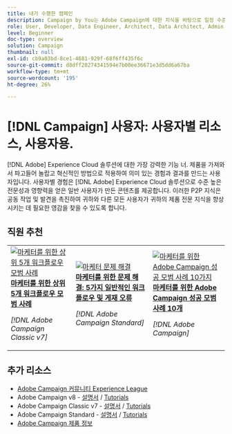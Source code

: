 ```yaml
---
title: 내가 수행한 캠페인
description: Campaign by You는 Adobe Campaign에 대한 지식을 바탕으로 일정 수준의 전문 지식과 영향력을 확보한 일반 사용자가 만든 사용자 생성 콘텐츠를 제공합니다.
role: User, Developer, Data Engineer, Architect, Data Architect, Admin, Leader
level: Beginner
doc-type: overview
solution: Campaign
thumbnail: null
exl-id: cb9a03bd-8ce1-4681-929f-68f6ff435f6c
source-git-commit: d8dff20274341594e7b00ee36671e3d5dd6a67ba
workflow-type: tm+mt
source-wordcount: '195'
ht-degree: 26%

---
```


# [!DNL Campaign] 사용자: 사용자별 리소스, 사용자용.

[!DNL Adobe] Experience Cloud 솔루션에 대한 가장 강력한 기능 너. 제품을 가져와서 파고들어 놀랍고 혁신적인 방법으로 적용하여 의미 있는 경험과 결과를 만드는 사용자입니다. 사용자별 경험은 [!DNL Adobe] Experience Cloud 솔루션으로 수준 높은 전문성과 영향력을 얻은 일반 사용자가 만든 콘텐츠를 제공합니다. 이러한 P2P 지식은 공동 작업 및 발견을 촉진하여 귀하와 다른 모든 사용자가 귀하의 제품 전문 지식을 향상시키는 데 필요한 영감을 찾을 수 있도록 합니다.

<div id="recs-overview-body-1"></div>
<div id="recs-overview-body-2"></div>
<div id="recs-overview-body-3"></div>
<div id="recs-overview-body-4"></div>
<div id="recs-overview-body-5"></div>
<div id="recs-overview-body-6"></div>

<div id="staff-picks-section">

## 직원 추천

<table>
<tr>
  <td>
    <a href="/help/campaign/ac-v7/workflow-best-practices-for-marketers.md">
      <img alt="마케터를 위한 상위 5개 워크플로우 모범 사례" src="https://video.tv.adobe.com/v/3413955?format=jpeg&captions=kor" />
    </a>
    <div>
      <a href="/help/campaign/ac-v7/workflow-best-practices-for-marketers.md">
    <strong>마케터를 위한 상위 5개 워크플로우 모범 사례</strong>
    </a>
    </div>
    <p>
    <em>[!DNL Adobe Campaign Classic v7]</em>
    <p>
  </td>
  <td>
    <a href="/help/campaign/acs/troubleshooting-for-marketers.md">
      <img alt="마케터 문제 해결" src="https://cdn.experienceleague.adobe.com/thumb/docs-campaign.png?lang=ko" />
    </a>
    <div>
      <a href="/help/campaign/acs/troubleshooting-for-marketers.md">
    <strong>마케터를 위한 문제 해결: 5가지 일반적인 워크플로우 및 게재 오류</strong>
    </a>
    </div>
    <p>
    <em>[!DNL Adobe Campaign Standard]</em>
    <p>
  </td>
  <td>
    <a href="/help/campaign/10-best-practices-for-marketers.md">
      <img alt="마케터를 위한 Adobe Campaign 성공 모범 사례 10가지" src="https://cdn.experienceleague.adobe.com/thumb/docs-campaign.png?lang=ko" />
    </a>
    <div>
      <a href="/help/campaign/10-best-practices-for-marketers.md">
    <strong>마케터를 위한 Adobe Campaign 성공 모범 사례 10개</strong>
    </a>
    </div>
    <p>
    <em>[!DNL Adobe Campaign]</em>
    <p>
  </td>
</tr>
</table>

</div>

## 추가 리소스

* [Adobe Campaign 커뮤니티 Experience League](https://experienceleaguecommunities.adobe.com/t5/adobe-analytics/ct-p/adobe-analytics-community?profile.language=ko)
* Adobe Campaign v8 - [설명서](https://experienceleague.adobe.com/docs/campaign-v8.html?lang=ko) / [Tutorials](https://experienceleague.adobe.com/docs/campaign-learn/tutorials/overview.html?lang=ko-KR)
* Adobe Campaign Classic v7 - [설명서](https://experienceleague.adobe.com/docs/campaign-classic.html?lang=ko) / [Tutorials](https://experienceleague.adobe.com/docs/campaign-classic-learn/tutorials/overview.html?lang=ko-KR)
* Adobe Campaign Standard - [설명서](https://experienceleague.adobe.com/docs/campaign-standard.html?lang=ko) / [Tutorials](https://experienceleague.adobe.com/docs/campaign-standard-learn/tutorials/overview.html?lang=ko-KR)
* [Adobe Campaign 제품 정보](https://business.adobe.com/products/campaign/adobe-campaign.html)
